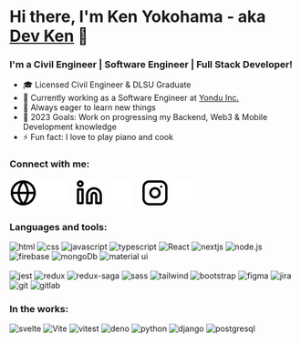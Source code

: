 # Hi there, I'm Ken Yokohama - aka [Dev Ken](https://kenyokohama.com/) 👋

<h3 align="left">I'm a Civil Engineer | Software Engineer | Full Stack Developer!</h3>

-   :mortar_board: Licensed Civil Engineer & DLSU Graduate
-   :telescope: Currently working as a Software Engineer at [Yondu Inc.](https://www.yondu.com/)
-   :seedling: Always eager to learn new things
-   :goal_net: 2023 Goals: Work on progressing my Backend, Web3 & Mobile Development knowledge
-   :zap: Fun fact: I love to play piano and cook

<h3>Connect with me:</h3>

[![website](./img/globe-light.svg)](https://kenyokohama.com/#gh-light-mode-only)
[![website](./img/globe-dark.svg)](https://kenyokohama.com/#gh-dark-mode-only)
&nbsp;&nbsp;
[![website](./img/linkedin-light.svg)](https://ph.linkedin.com/in/ken-yokohama-bba021179#gh-light-mode-only)
[![website](./img/linkedin-dark.svg)](https://ph.linkedin.com/in/ken-yokohama-bba021179#gh-dark-mode-only)
&nbsp;&nbsp;
[![website](./img/instagram-light.svg)](https://www.instagram.com/kenyokohama/#gh-light-mode-only)
[![website](./img/instagram-dark.svg)](https://www.instagram.com/kenyokohama/#gh-dark-mode-only)

<h3>Languages and tools:</h3>

<p align="left">
  <span>
    <!-- HTML -->
    <img src="https://cdn.jsdelivr.net/gh/devicons/devicon/icons/html5/html5-original.svg" alt="html" width="40" height="40"/>
    <!-- CSS -->
    <img src="https://cdn.jsdelivr.net/gh/devicons/devicon/icons/css3/css3-original.svg" alt="css" width="40" height="40"/>
    <!-- JavaScript -->
    <img src="https://cdn.svgporn.com/logos/javascript.svg?response-content-disposition=attachment%3Bfilename%3Djavascript.svg" alt="javascript" width="40" height="40"/>
    <!-- Typescript -->
    <img src="https://cdn.svgporn.com/logos/typescript-icon.svg?" alt="typescript" width="40" height="40"/>
    <!-- React -->
    <img src="https://cdn.svgporn.com/logos/react.svg?response-content-disposition=attachment%3Bfilename%3Dreact.svg" class="filter-green" alt="React" width="40" height="40"/>
    <!-- Next.JS -->
    <img
    src="https://ui-lib.com/blog/wp-content/uploads/2021/12/nextjs-boilerplate-logo.png"
    alt="nextjs" width="40" height="40"/>
    <!-- Node.js -->
    <img src="https://cdn.jsdelivr.net/gh/devicons/devicon/icons/nodejs/nodejs-original.svg" alt="node.js" width="40" height="40"/>
    <!-- Firebase -->
    <img src="https://cdn.svgporn.com/logos/firebase.svg" alt="firebase" width="40" height="40"/>
    <!-- MongoDB -->
    <img src="https://cdn.jsdelivr.net/gh/devicons/devicon/icons/mongodb/mongodb-original.svg" alt="mongoDb" width="40" height="40"/>
    <!-- Material UI -->
    <img src="https://cdn.svgporn.com/logos/material-ui.svg?response-content-disposition=attachment%3Bfilename%3Dmaterial-ui.svg" alt="material ui" width="40" height="40"/>
        <!------------------------------------------------------------------ Line Break -------------------------------------------------------->
    <br></br>
    <!-- Jest -->
    <img src="https://cdn.svgporn.com/logos/jest.svg" alt="jest" width="40" height="40" />
    <!-- Redux -->
    <img src="https://cdn.svgporn.com/logos/redux.svg" alt="redux" width="40" height="40"/>
    <!-- Redux-Saga -->
    <img src="https://cdn.svgporn.com/logos/redux-saga.svg" alt="redux-saga" width="40" height="40"/>
    <!-- Sass -->
    <img src="https://cdn.svgporn.com/logos/sass.svg" alt="sass" width="40" height="40"/>
    <!-- Tailwind -->
    <img src="https://cdn.svgporn.com/logos/tailwindcss-icon.svg" alt="tailwind" width="40" height="40"/>
    <!-- Bootstrap -->
    <img src="https://cdn.svgporn.com/logos/bootstrap.svg" alt="bootstrap" width="40" height="40"/>
    <!-- Figma -->
    <img src="https://cdn.svgporn.com/logos/figma.svg" alt="figma" width="40" height="40"/>
    <!-- Figma -->
    <img src="https://cdn.svgporn.com/logos/jira.svg" alt="jira" width="40" height="40"/>
    <!-- Git -->
    <img src="https://cdn.svgporn.com/logos/git-icon.svg?response-content-disposition=attachment%3Bfilename%3Dgit-icon.svg" alt="git" width="40" height="40"/>
    <!-- Gitlab -->
    <img src="https://cdn.svgporn.com/logos/gitlab.svg" alt="gitlab" width="40" height="40"/>
  </span>
</p>

<h3>In the works:</h3>

<p>
  <span>
    <!-- Svelte -->
    <img
    src="https://cdn.svgporn.com/logos/svelte-icon.svg"
    alt="svelte" width="40" height="40" />
    <!-- Vite -->
    <img
    src="https://cdn.svgporn.com/logos/vitejs.svg"
    alt="Vite" width="40" height="40" />
    <!-- Vitest -->
    <img
    src="https://cdn.svgporn.com/logos/vitest.svg"
    alt="vitest" width="40" height="40" />
    <!-- Deno -->
    <img
    src="https://cdn.svgporn.com/logos/deno.svg"
    alt="deno" width="40" height="40" />
    <!-- Python -->
    <img
    src="https://cdn.svgporn.com/logos/python.svg"
    alt="python" width="40" height="40" />
    <!-- Django -->
    <img
    src="https://cdn.iconscout.com/icon/free/png-128/django-12-1175186.png"
    alt="django" width="40" height="40" />
    <!-- Postgresql -->
    <img
    src="https://cdn.svgporn.com/logos/postgresql.svg"
    alt="postgresql" width="40" height="40" />
  </span>
</p>
